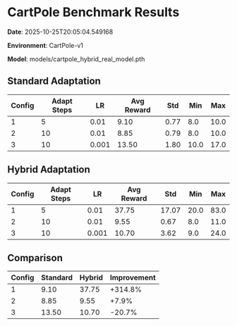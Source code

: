 # CartPole Benchmark Results

**Date**: 2025-10-25T20:05:04.549168

**Environment**: CartPole-v1

**Model**: models/cartpole_hybrid_real_model.pth

## Standard Adaptation

| Config | Adapt Steps | LR | Avg Reward | Std | Min | Max |
|--------|-------------|-----|------------|-----|-----|-----|
| 1 | 5 | 0.01 | 9.10 | 0.77 | 8.0 | 10.0 |
| 2 | 10 | 0.01 | 8.85 | 0.79 | 8.0 | 10.0 |
| 3 | 10 | 0.001 | 13.50 | 1.80 | 10.0 | 17.0 |

## Hybrid Adaptation

| Config | Adapt Steps | LR | Avg Reward | Std | Min | Max |
|--------|-------------|-----|------------|-----|-----|-----|
| 1 | 5 | 0.01 | 37.75 | 17.07 | 20.0 | 83.0 |
| 2 | 10 | 0.01 | 9.55 | 0.67 | 8.0 | 11.0 |
| 3 | 10 | 0.001 | 10.70 | 3.62 | 9.0 | 24.0 |

## Comparison

| Config | Standard | Hybrid | Improvement |
|--------|----------|--------|-------------|
| 1 | 9.10 | 37.75 | +314.8% |
| 2 | 8.85 | 9.55 | +7.9% |
| 3 | 13.50 | 10.70 | -20.7% |
